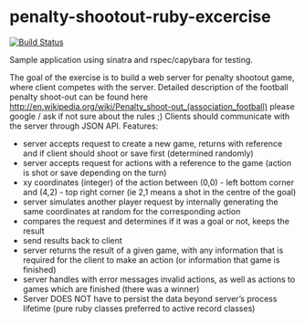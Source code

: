 penalty-shootout-ruby-excercise
===============================

[![Build Status](https://travis-ci.org/defrag/penalty-shootout-ruby-excercise.png)](https://travis-ci.org/defrag/penalty-shootout-ruby-excercise)

Sample application using sinatra and rspec/capybara for testing.


The goal of the exercise is to build a web server for penalty shootout game, where client competes with the server. Detailed description of the football penalty shoot-out can be found here http://en.wikipedia.org/wiki/Penalty_shoot-out_(association_football) please google / ask if not sure about the rules ;)
Clients should communicate with the server through JSON API.
Features:
- server accepts request to create a new game, returns with reference and if client should shoot or save first (determined randomly)
- server accepts request for actions with a reference to the game (action is shot or save depending on the turn)
- xy coordinates (integer) of the action between (0,0) - left bottom corner and (4,2) - top right corner (ie 2,1 means a shot in the centre of the goal)
- server simulates another player request by internally generating the same coordinates at random for the corresponding action
- compares the request and determines if it was a goal or not, keeps the result
- send results back to client
- server returns the result of a given game, with any information that is required for the client to make an action (or information that game is finished)
- server handles with error messages invalid actions, as well as actions to games which are finished (there was a winner)
- Server DOES NOT have to persist the data beyond server’s process lifetime (pure ruby classes preferred to active record classes)
